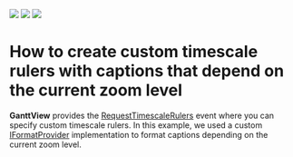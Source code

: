 <!-- default badges list -->
![](https://img.shields.io/endpoint?url=https://codecentral.devexpress.com/api/v1/VersionRange/237431245/21.1.5%2B)
[![](https://img.shields.io/badge/Open_in_DevExpress_Support_Center-FF7200?style=flat-square&logo=DevExpress&logoColor=white)](https://supportcenter.devexpress.com/ticket/details/T859828)
[![](https://img.shields.io/badge/📖_How_to_use_DevExpress_Examples-e9f6fc?style=flat-square)](https://docs.devexpress.com/GeneralInformation/403183)
<!-- default badges end -->
# How to create custom timescale rulers with captions that depend on the current zoom level


**GanttView** provides the [RequestTimescaleRulers](https://docs.devexpress.com/WPF/DevExpress.Xpf.Gantt.GanttView.RequestTimescaleRulers) event where you can specify custom timescale rulers. In this example, we used a custom [IFormatProvider](https://docs.microsoft.com/en-us/dotnet/api/system.iformatprovider) implementation to format captions depending on the current zoom level.
